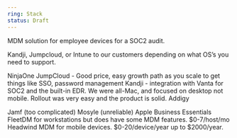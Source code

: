```yaml
---
ring: Stack
status: Draft
---
```




 MDM solution for employee devices for a SOC2 audit.

Kandji, Jumpcloud, or Intune to our customers depending on what OS’s you need to support.
 
NinjaOne
JumpCloud - Good price, easy growth path as you scale to get things like SSO, password management
Kandji - integration with Vanta for SOC2 and the built-in EDR. We were all-Mac, and focused on desktop not mobile.  Rollout was very easy and the product is solid. 
Addigy 

Jamf (too complicated)
Mosyle (unreliable)
Apple Business Essentials
FleetDM for workstations but does have some MDM features. $0-7/host/mo
Headwind MDM for mobile devices. $0-20/device/year up to $2000/year.

